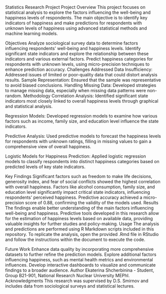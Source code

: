 Statistics Research Project
Project Overview
This project focuses on statistical analysis to explore the factors influencing the well-being and happiness levels of respondents. The main objective is to identify key indicators of happiness and make predictions for respondents with unknown levels of happiness using advanced statistical methods and machine learning models.

Objectives
Analyze sociological survey data to determine factors influencing respondents' well-being and happiness levels.
Identify significant state indicators and explore the relationship between these indicators and various external factors.
Predict happiness categories for respondents with unknown levels, using micro-precision techniques to enhance prediction accuracy.
Challenges Addressed
Data Insufficiency: Addressed issues of limited or poor-quality data that could distort analysis results.
Sample Representation: Ensured that the sample was representative to avoid biased conclusions.
Handling Missing Data: Developed strategies to manage missing data, especially when missing data patterns were non-random.
Methodology
Correlation Analysis: Identified significant state indicators most closely linked to overall happiness levels through graphical and statistical analysis.

Regression Models: Developed regression models to examine how various factors such as income, family size, and education level influence the state indicators.

Predictive Analysis: Used predictive models to forecast the happiness levels for respondents with unknown ratings, filling in missing values to gain a comprehensive view of overall happiness.

Logistic Models for Happiness Prediction: Applied logistic regression models to classify respondents into distinct happiness categories based on predicted levels of key state indicators.

Key Findings
Significant factors such as freedom to make life decisions, generosity index, and fear of social conflicts showed the highest correlation with overall happiness.
Factors like alcohol consumption, family size, and education level significantly impact critical state indicators, influencing respondents' perceived happiness.
Predictive accuracy achieved a micro-precision score of 0.88, confirming the validity of the models used.
Results
The findings enable better understanding of the main factors influencing well-being and happiness.
Predictive tools developed in this research allow for the estimation of happiness levels based on available data, providing valuable insights for further studies and policy-making.
Usage
The analysis and predictions are performed using R Markdown scripts included in this repository. To replicate the analysis, open the provided .Rmd file in RStudio and follow the instructions within the document to execute the code.

Future Work
Enhance data quality by incorporating more comprehensive datasets to further refine the prediction models.
Explore additional factors influencing happiness, such as mental health metrics and environmental influences.
Develop interactive dashboards to visualize and communicate findings to a broader audience.
Author
Ekaterina Shcherbinina - Student, Group B21-901, National Research Nuclear University MEPhI.
Acknowledgments
This research was supervised by D.S. Smirnov and includes data from sociological surveys and statistical lectures.
